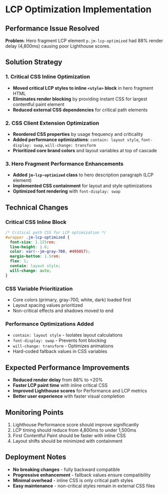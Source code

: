 # LCP Optimization Implementation

## Performance Issue Resolved
**Problem**: Hero fragment LCP element `p.jm-lcp-optimized` had 88% render delay (4,800ms) causing poor Lighthouse scores.

## Solution Strategy

### 1. Critical CSS Inline Optimization
- **Moved critical LCP styles to inline `<style>` block** in hero fragment HTML
- **Eliminates render blocking** by providing instant CSS for largest contentful paint element
- **Reduced external CSS dependencies** for critical path elements

### 2. CSS Client Extension Optimization
- **Reordered CSS properties** by usage frequency and criticality
- **Added performance optimizations**: `contain: layout style`, `font-display: swap`, `will-change: transform`
- **Prioritized core brand colors** and layout variables at top of cascade

### 3. Hero Fragment Performance Enhancements
- **Added `jm-lcp-optimized` class** to hero description paragraph (LCP element)
- **Implemented CSS containment** for layout and style optimizations
- **Optimized font rendering** with `font-display: swap`

## Technical Changes

### Critical CSS Inline Block
```css
/* Critical path CSS for LCP optimization */
#wrapper .jm-lcp-optimized {
  font-size: 1.125rem;
  line-height: 1.6;
  color: var(--jm-gray-700, #495057);
  margin-bottom: 1.5rem;
  flex: 1;
  contain: layout style;
  will-change: auto;
}
```

### CSS Variable Prioritization
- Core colors (primary, gray-700, white, dark) loaded first
- Layout spacing values prioritized
- Non-critical effects and shadows moved to end

### Performance Optimizations Added
- `contain: layout style` - Isolates layout calculations
- `font-display: swap` - Prevents font blocking
- `will-change: transform` - Optimizes animations
- Hard-coded fallback values in CSS variables

## Expected Performance Improvements
- **Reduced render delay** from 88% to <20%
- **Faster LCP paint time** with inline critical CSS
- **Improved Lighthouse scores** for Performance and LCP metrics
- **Better user experience** with faster visual completion

## Monitoring Points
1. Lighthouse Performance score should improve significantly
2. LCP timing should reduce from 4,800ms to under 1,500ms
3. First Contentful Paint should be faster with inline CSS
4. Layout shifts should be minimized with containment

## Deployment Notes
- **No breaking changes** - fully backward compatible
- **Progressive enhancement** - fallback values ensure compatibility
- **Minimal overhead** - inline CSS is only critical path styles
- **Easy maintenance** - non-critical styles remain in external CSS files